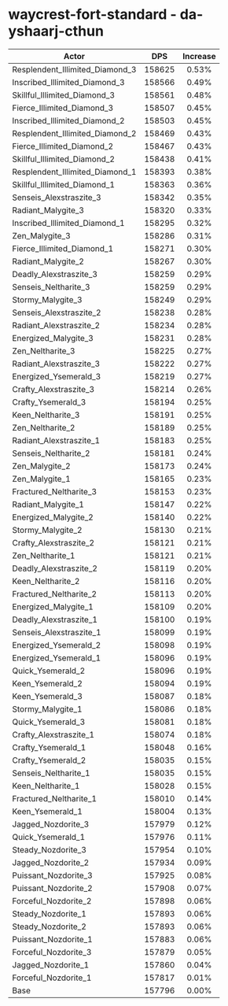 # waycrest-fort-standard - da-yshaarj-cthun
| Actor | DPS | Increase |
|---|:---:|:---:|
|Resplendent_Illimited_Diamond_3|158625|0.53%|
|Inscribed_Illimited_Diamond_3|158566|0.49%|
|Skillful_Illimited_Diamond_3|158561|0.48%|
|Fierce_Illimited_Diamond_3|158507|0.45%|
|Inscribed_Illimited_Diamond_2|158503|0.45%|
|Resplendent_Illimited_Diamond_2|158469|0.43%|
|Fierce_Illimited_Diamond_2|158467|0.43%|
|Skillful_Illimited_Diamond_2|158438|0.41%|
|Resplendent_Illimited_Diamond_1|158393|0.38%|
|Skillful_Illimited_Diamond_1|158363|0.36%|
|Senseis_Alexstraszite_3|158342|0.35%|
|Radiant_Malygite_3|158320|0.33%|
|Inscribed_Illimited_Diamond_1|158295|0.32%|
|Zen_Malygite_3|158286|0.31%|
|Fierce_Illimited_Diamond_1|158271|0.30%|
|Radiant_Malygite_2|158267|0.30%|
|Deadly_Alexstraszite_3|158259|0.29%|
|Senseis_Neltharite_3|158259|0.29%|
|Stormy_Malygite_3|158249|0.29%|
|Senseis_Alexstraszite_2|158238|0.28%|
|Radiant_Alexstraszite_2|158234|0.28%|
|Energized_Malygite_3|158231|0.28%|
|Zen_Neltharite_3|158225|0.27%|
|Radiant_Alexstraszite_3|158222|0.27%|
|Energized_Ysemerald_3|158219|0.27%|
|Crafty_Alexstraszite_3|158214|0.26%|
|Crafty_Ysemerald_3|158194|0.25%|
|Keen_Neltharite_3|158191|0.25%|
|Zen_Neltharite_2|158189|0.25%|
|Radiant_Alexstraszite_1|158183|0.25%|
|Senseis_Neltharite_2|158181|0.24%|
|Zen_Malygite_2|158173|0.24%|
|Zen_Malygite_1|158165|0.23%|
|Fractured_Neltharite_3|158153|0.23%|
|Radiant_Malygite_1|158147|0.22%|
|Energized_Malygite_2|158140|0.22%|
|Stormy_Malygite_2|158130|0.21%|
|Crafty_Alexstraszite_2|158121|0.21%|
|Zen_Neltharite_1|158121|0.21%|
|Deadly_Alexstraszite_2|158119|0.20%|
|Keen_Neltharite_2|158116|0.20%|
|Fractured_Neltharite_2|158113|0.20%|
|Energized_Malygite_1|158109|0.20%|
|Deadly_Alexstraszite_1|158100|0.19%|
|Senseis_Alexstraszite_1|158099|0.19%|
|Energized_Ysemerald_2|158098|0.19%|
|Energized_Ysemerald_1|158096|0.19%|
|Quick_Ysemerald_2|158096|0.19%|
|Keen_Ysemerald_2|158094|0.19%|
|Keen_Ysemerald_3|158087|0.18%|
|Stormy_Malygite_1|158086|0.18%|
|Quick_Ysemerald_3|158081|0.18%|
|Crafty_Alexstraszite_1|158074|0.18%|
|Crafty_Ysemerald_1|158048|0.16%|
|Crafty_Ysemerald_2|158035|0.15%|
|Senseis_Neltharite_1|158035|0.15%|
|Keen_Neltharite_1|158028|0.15%|
|Fractured_Neltharite_1|158010|0.14%|
|Keen_Ysemerald_1|158004|0.13%|
|Jagged_Nozdorite_3|157979|0.12%|
|Quick_Ysemerald_1|157976|0.11%|
|Steady_Nozdorite_3|157954|0.10%|
|Jagged_Nozdorite_2|157934|0.09%|
|Puissant_Nozdorite_3|157925|0.08%|
|Puissant_Nozdorite_2|157908|0.07%|
|Forceful_Nozdorite_2|157898|0.06%|
|Steady_Nozdorite_1|157893|0.06%|
|Steady_Nozdorite_2|157893|0.06%|
|Puissant_Nozdorite_1|157883|0.06%|
|Forceful_Nozdorite_3|157879|0.05%|
|Jagged_Nozdorite_1|157860|0.04%|
|Forceful_Nozdorite_1|157817|0.01%|
|Base|157796|0.00%|
